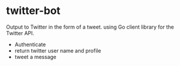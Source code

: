 # twitter-bot

Output to Twitter in the form of a tweet. using Go client library for the Twitter API.
- Authenticate 
- return twitter user name and profile 
- tweet a message
